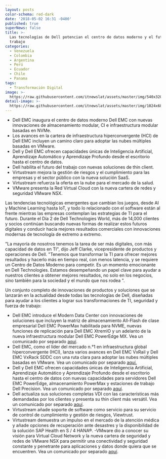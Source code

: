 ```yaml
---
layout: posts
color-schema: red-dark
date: '2018-05-02 16:31 -0400'
published: true
superNews: false
title: >-
  Las tecnologías de Dell potencian el centro de datos moderno y el futuro del
  trabajo
categories:
  - Venezuela
  - Colombia
  - Argentina
  - Perú
  - Ecuador
  - Chile
  - Panama
tags:
  - Transformación Digital
image: >-
  https://raw.githubusercontent.com/itnewslat/assets/master/img/540x320/Powermax-p.jpg
detail-image: >-
  https://raw.githubusercontent.com/itnewslat/assets/master/img/1024x680/Powermax-g.jpg
---
```

- Dell EMC inaugura el centro de datos moderno Dell EMC con nuevas innovaciones de almacenamiento modular, CI e infraestructura modular basadas en NVMe.
- Los avances en la cartera de infraestructura hiperconvergente (HCI) de Dell EMC incluyen un camino claro para adoptar las nubes múltiples basadas en VMware.
- Dell y Dell EMC ofrecen capacidades únicas de Inteligencia Artificial, Aprendizaje Automático y Aprendizaje Profundo desde el escritorio hasta el centro de datos.
- Dell habilita el futuro del trabajo con nuevas soluciones de thin client.
- Virtustream mejora la gestión de riesgos y el cumplimiento para las empresas y el sector público con la nueva solución SaaS.
- Virtustream refuerza la oferta en la nube para el mercado de la salud.
- VMware presenta la Red Virtual Cloud con la nueva cartera de redes y seguridad VMware NSX.

Las tendencias tecnológicas emergentes que cambian los juegos, desde AI y Machine Learning hasta IoT, y todo lo relacionado con el software están al frente mientras las empresas contemplan las estrategias de TI para el futuro. Durante el Día 2 de Dell Technologies World, más de 14,000 clientes y socios continúan buscando nuevas formas de realizar estos futuros digitales y conducir hacia mejores resultados comerciales con innovaciones modernas de tecnología de extremo a extremo.

"La mayoría de nosotros tenemos la tarea de ser más digitales, con más capacidad de datos en TI", dijo Jeff Clarke, vicepresidente de productos y operaciones de Dell. "Tenemos que transformar la TI para ofrecer mejores resultados y hacerlo más en tiempo real, con menos latencia, y se requiere un Centro de Datos Moderno para competir. Es un momento emocionante en Dell Technologies. Estamos desempeñando un papel clave para ayudar a nuestros clientes a obtener mejores resultados, no solo en los negocios, sino también para la sociedad y el mundo que nos rodea ".

Un conjunto completo de innovaciones de productos y soluciones que se lanzarán en la actualidad desde todas las tecnologías de Dell, diseñadas para ayudar a los clientes a lograr sus transformaciones de TI, seguridad y fuerza de trabajo:

- Dell EMC introduce el Modern Data Center con innovaciones de soluciones que incluyen la matriz de almacenamiento All-Flash de clase empresarial Dell EMC PowerMax habilitada para NVME, nuevas funciones de replicación para Dell EMC XtremIO y un adelanto de la nueva infraestructura modular Dell EMC PowerEdge MX. Vea un comunicado por separado [aquí](http://www.delltechnologies.com/en-us/press/dell-technologies-powers-up-performance-and-efficiency-for-the-modern-data-center.htm).
- Dell EMC, como el líder del mercado n.°1 en infraestructura global hiperconvergente (HCI), lanza varios avances en Dell EMC VxRail y Dell EMC VxRack SDDC con una ruta clara para adoptar las nubes múltiples basadas en VMware. Vea un comunicado por separado [aquí.](http://www.delltechnologies.com/en-us/press/dell-emc-accelerates-hyper-converged-infrastructure-portfolio-growth-simplifies-path-to-vmware-based-clouds.htm)
- Dell y Dell EMC ofrecen capacidades únicas de Inteligencia Artificial, Aprendizaje Automático y Aprendizaje Profundo desde el escritorio hasta el centro de datos con nuevas capacidades para servidores Dell EMC PowerEdge, almacenamiento PowerMax y estaciones de trabajo Dell Precision. Vea un comunicado por separado [aquí](http://www.delltechnologies.com/en-us/press/dell-technologies-makes-artificial-intelligence-and-machine-learning-real.htm).
- Dell actualiza sus soluciones completas VDI con las características más demandadas por los clientes y presenta su thin client más versátil. Vea un comunicado por separado [aquí](http://www.delltechnologies.com/en-us/press/dell-technologies-updates-vdi-complete-solutions-and-unveils-its-most-versatile-thin-client-ever.htm).
- Virtustream añade soporte de software como servicio para su servicio de control de cumplimiento y gestión de riesgos, Viewtrust. 
- Virtustream demuestra un impulso en el mercado de la atención médica y añade opciones de recuperación ante desastres y la disponibilidad de la solución SAP Health en S / 4 HANA®. 
-VMware dio a conocer su visión para Virtual Cloud Network y la nueva cartera de seguridad y redes de VMware NSX para permitir una conectividad y seguridad constante y penetrante para aplicaciones y datos donde quiera que se encuentren. Vea un comunicado por separado [aquí](http://www.vmware.com/go/virtual-cloud-network-news).


